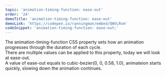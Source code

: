 ```yaml
---
topic: 'animation-timing-function: ease-out'
order: '24'
demoTitle: 'animation-timing-function: ease-out'
demoLink: 'https://codepen.io/ranningman/embed/QWVLRvm'
codeSnippet: 'animation-timing-function: ease-out;'
---
```


The animation-timing-function CSS property sets how an animation progresses through the duration of each cycle.  
There are multiple values can be applied to this property, today we will look at ease-out.  
A value of ease-out equals to cubic-bezier(0, 0, 0.58, 1.0), animateion starts quickly, slowing down the animation continues.
